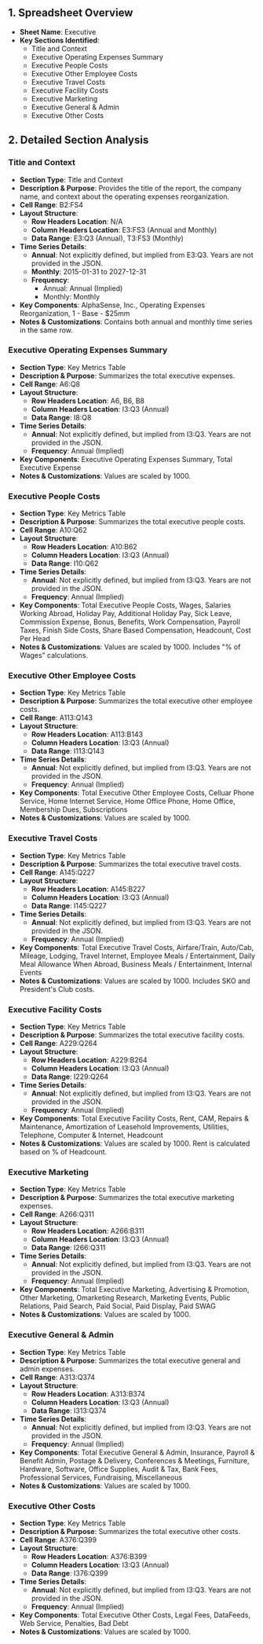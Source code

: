 ## 1. Spreadsheet Overview
- **Sheet Name**: Executive
- **Key Sections Identified**:
    - Title and Context
    - Executive Operating Expenses Summary
    - Executive People Costs
    - Executive Other Employee Costs
    - Executive Travel Costs
    - Executive Facility Costs
    - Executive Marketing
    - Executive General & Admin
    - Executive Other Costs

## 2. Detailed Section Analysis

### Title and Context
- **Section Type**: Title and Context
- **Description & Purpose**: Provides the title of the report, the company name, and context about the operating expenses reorganization.
- **Cell Range**: B2:FS4
- **Layout Structure**:
    - **Row Headers Location**: N/A
    - **Column Headers Location**: E3:FS3 (Annual and Monthly)
    - **Data Range**: E3:Q3 (Annual), T3:FS3 (Monthly)
- **Time Series Details**:
    - **Annual**: Not explicitly defined, but implied from E3:Q3. Years are not provided in the JSON.
    - **Monthly**: 2015-01-31 to 2027-12-31
    - **Frequency**:
        - Annual: Annual (Implied)
        - Monthly: Monthly
- **Key Components**: AlphaSense, Inc., Operating Expenses Reorganization, 1 - Base - $25mm
- **Notes & Customizations**: Contains both annual and monthly time series in the same row.

### Executive Operating Expenses Summary
- **Section Type**: Key Metrics Table
- **Description & Purpose**: Summarizes the total executive expenses.
- **Cell Range**: A6:Q8
- **Layout Structure**:
    - **Row Headers Location**: A6, B6, B8
    - **Column Headers Location**: I3:Q3 (Annual)
    - **Data Range**: I8:Q8
- **Time Series Details**:
    - **Annual**: Not explicitly defined, but implied from I3:Q3. Years are not provided in the JSON.
    - **Frequency**: Annual (Implied)
- **Key Components**: Executive Operating Expenses Summary, Total Executive Expense
- **Notes & Customizations**: Values are scaled by 1000.

### Executive People Costs
- **Section Type**: Key Metrics Table
- **Description & Purpose**: Summarizes the total executive people costs.
- **Cell Range**: A10:Q62
- **Layout Structure**:
    - **Row Headers Location**: A10:B62
    - **Column Headers Location**: I3:Q3 (Annual)
    - **Data Range**: I10:Q62
- **Time Series Details**:
    - **Annual**: Not explicitly defined, but implied from I3:Q3. Years are not provided in the JSON.
    - **Frequency**: Annual (Implied)
- **Key Components**: Total Executive People Costs, Wages, Salaries Working Abroad, Holiday Pay, Additional Holiday Pay, Sick Leave, Commission Expense, Bonus, Benefits, Work Compensation, Payroll Taxes, Finish Side Costs, Share Based Compensation, Headcount, Cost Per Head
- **Notes & Customizations**: Values are scaled by 1000. Includes "% of Wages" calculations.

### Executive Other Employee Costs
- **Section Type**: Key Metrics Table
- **Description & Purpose**: Summarizes the total executive other employee costs.
- **Cell Range**: A113:Q143
- **Layout Structure**:
    - **Row Headers Location**: A113:B143
    - **Column Headers Location**: I3:Q3 (Annual)
    - **Data Range**: I113:Q143
- **Time Series Details**:
    - **Annual**: Not explicitly defined, but implied from I3:Q3. Years are not provided in the JSON.
    - **Frequency**: Annual (Implied)
- **Key Components**: Total Executive Other Employee Costs, Celluar Phone Service, Home Internet Service, Home Office Phone, Home Office, Membership Dues, Subscriptions
- **Notes & Customizations**: Values are scaled by 1000.

### Executive Travel Costs
- **Section Type**: Key Metrics Table
- **Description & Purpose**: Summarizes the total executive travel costs.
- **Cell Range**: A145:Q227
- **Layout Structure**:
    - **Row Headers Location**: A145:B227
    - **Column Headers Location**: I3:Q3 (Annual)
    - **Data Range**: I145:Q227
- **Time Series Details**:
    - **Annual**: Not explicitly defined, but implied from I3:Q3. Years are not provided in the JSON.
    - **Frequency**: Annual (Implied)
- **Key Components**: Total Executive Travel Costs, Airfare/Train, Auto/Cab, Mileage, Lodging, Travel Internet, Employee Meals / Entertainment, Daily Meal Allowance When Abroad, Business Meals / Entertainment, Internal Events
- **Notes & Customizations**: Values are scaled by 1000. Includes SKO and President's Club costs.

### Executive Facility Costs
- **Section Type**: Key Metrics Table
- **Description & Purpose**: Summarizes the total executive facility costs.
- **Cell Range**: A229:Q264
- **Layout Structure**:
    - **Row Headers Location**: A229:B264
    - **Column Headers Location**: I3:Q3 (Annual)
    - **Data Range**: I229:Q264
- **Time Series Details**:
    - **Annual**: Not explicitly defined, but implied from I3:Q3. Years are not provided in the JSON.
    - **Frequency**: Annual (Implied)
- **Key Components**: Total Executive Facility Costs, Rent, CAM, Repairs & Maintenance, Amortization of Leasehold Improvements, Utilities, Telephone, Computer & Internet, Headcount
- **Notes & Customizations**: Values are scaled by 1000. Rent is calculated based on % of Headcount.

### Executive Marketing
- **Section Type**: Key Metrics Table
- **Description & Purpose**: Summarizes the total executive marketing expenses.
- **Cell Range**: A266:Q311
- **Layout Structure**:
    - **Row Headers Location**: A266:B311
    - **Column Headers Location**: I3:Q3 (Annual)
    - **Data Range**: I266:Q311
- **Time Series Details**:
    - **Annual**: Not explicitly defined, but implied from I3:Q3. Years are not provided in the JSON.
    - **Frequency**: Annual (Implied)
- **Key Components**: Total Executive Marketing, Advertising & Promotion, Other Marketing, Omarketing Research, Marketing Events, Public Relations, Paid Search, Paid Social, Paid Display, Paid SWAG
- **Notes & Customizations**: Values are scaled by 1000.

### Executive General & Admin
- **Section Type**: Key Metrics Table
- **Description & Purpose**: Summarizes the total executive general and admin expenses.
- **Cell Range**: A313:Q374
- **Layout Structure**:
    - **Row Headers Location**: A313:B374
    - **Column Headers Location**: I3:Q3 (Annual)
    - **Data Range**: I313:Q374
- **Time Series Details**:
    - **Annual**: Not explicitly defined, but implied from I3:Q3. Years are not provided in the JSON.
    - **Frequency**: Annual (Implied)
- **Key Components**: Total Executive General & Admin, Insurance, Payroll & Benefit Admin, Postage & Delivery, Conferences & Meetings, Furniture, Hardware, Software, Office Supplies, Audit & Tax, Bank Fees, Professional Services, Fundraising, Miscellaneous
- **Notes & Customizations**: Values are scaled by 1000.

### Executive Other Costs
- **Section Type**: Key Metrics Table
- **Description & Purpose**: Summarizes the total executive other costs.
- **Cell Range**: A376:Q399
- **Layout Structure**:
    - **Row Headers Location**: A376:B399
    - **Column Headers Location**: I3:Q3 (Annual)
    - **Data Range**: I376:Q399
- **Time Series Details**:
    - **Annual**: Not explicitly defined, but implied from I3:Q3. Years are not provided in the JSON.
    - **Frequency**: Annual (Implied)
- **Key Components**: Total Executive Other Costs, Legal Fees, DataFeeds, Web Service, Penalties, Bad Debt
- **Notes & Customizations**: Values are scaled by 1000.
